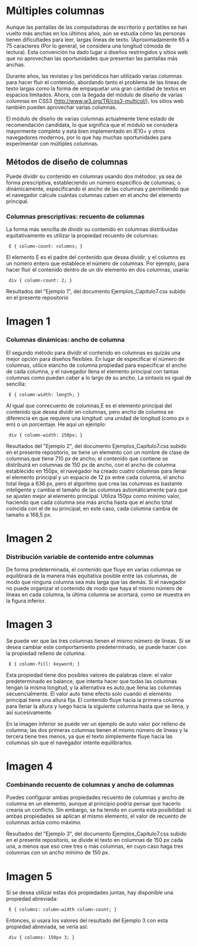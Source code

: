 # Múltiples columnas 

Aunque las pantallas de las computadoras de escritorio y portátiles se han vuelto más anchas en los últimos años, aún se estudia cómo las personas 
tienen dificultades para leer, largas líneas de texto. (Aproximadamente 65 a 75 caracteres (Por lo general, se considera una longitud cómoda de
lectura). Esta convención ha dado lugar a diseños restringidos y sitios web que no aprovechan las oportunidades que presentan las pantallas más anchas.

Durante años, las revistas y los periódicos han utilizado varias columnas para hacer fluir el contenido, abordando tanto el problema de las líneas de
texto largas como la forma de empaquetar una gran cantidad de textos en espacios limitados. Ahora, con la llegada del módulo de diseño de varias 
columnas en CSS3 (http://www.w3.org/TR/css3-multicol/), los sitios web también pueden aprovechar varias columnas.

El módulo de diseño de varias columnas actualmente tiene estado de recomendación candidata, lo que significa que el módulo se considera mayormente 
completo y está bien implementado en IE10+ y otros navegadores modernos, por lo que hay muchas oportunidades para experimentar con múltiples columnas.

## Métodos de diseño de columnas
Puede dividir su contenido en columnas usando dos métodos: ya sea de forma prescriptiva, estableciendo un número específico de columnas, 
o dinámicamente, especificando el ancho de las columnas y permitiendo que el navegador calcule cuántas columnas caben en el ancho del elemento 
principal.

### Columnas prescriptivas: recuento de columnas

La forma más sencilla de dividir su contenido en columnas distribuidas equitativamente es utilizar la propiedad recuento de columnas:

     E { column-count: columns; }
       
El elemento E es el padre del contenido que desea dividir, y el columns es un número entero que establece el número de columnas. Por ejemplo, para 
hacer fluir el contenido dentro de un div elemento en dos columnas, usaría:

     div { column-count: 2; }
       
Resultados del "Ejemplo 1", del documento Ejemplos_Capitulo7.css subido en el presente repositorio

# Imagen 1

### Columnas dinámicas: ancho de columna

El segundo método para dividir el contenido en columnas es quizás una mejor opción para diseños flexibles. En lugar de especificar el número de
columnas, utilice elancho de columna propiedad para especificar el ancho de cada columna, y el navegador llena el elemento principal con tantas 
columnas como puedan caber a lo largo de su ancho. La sintaxis es igual de sencilla:

     E { column-width: length; }

Al igual que conrecuento de columnas,E es el elemento principal del contenido que desea dividir en columnas, pero ancho de columna se diferencia en
que requiere una longitud: una unidad de longitud (como px o em) o un porcentaje. He aquí un ejemplo:

     div { column-width: 150px; }

Resultados del "Ejemplo 2", del documento Ejemplos_Capitulo7.css subido en el presente repositorio, se tiene un elemento con un nombre de clase
de columnas,que tiene 710 px de ancho; el contenido que contiene se distribuirá en columnas de 150 px de ancho, con el ancho de columna establecido 
en 150px, el navegador ha creado cuatro columnas para llenar el elemento principal y un espacio de 12 px entre cada columna, el ancho total llega a 
636 px, pero el algoritmo que crea las columnas es bastante inteligente y cambia el tamaño de las columnas automáticamente para que se ajusten mejor
al elemento principal. 
Utiliza 150px como mínimo valor, haciendo que cada columna sea más ancha hasta que el ancho total coincida con el de su principal; en este 
caso, cada columna cambia de tamaño a 168,5 px.

# Imagen 2

### Distribución variable de contenido entre columnas

De forma predeterminada, el contenido que fluye en varias columnas se equilibrará de la manera más equitativa posible entre las columnas, de modo que
ninguna columna sea más larga que las demás. Si el navegador no puede organizar el contenido de modo que haya el mismo número de líneas en cada 
columna, la última columna se acortará, como se muestra en la figura inferior.

# Imagen 3

Se puede ver que las tres columnas tienen el mismo número de líneas. Si se desea cambiar este comportamiento predeterminado, se puede hacer con la 
propiedad relleno de columna:

     E { column-fill: keyword; }

Esta propiedad tiene dos posibles valores de palabras clave: el valor predeterminado es balance, que intenta hacer que todas las columnas tengan la 
misma longitud, y la alternativa es auto,que llena las columnas secuencialmente.
El valor auto tiene efecto solo cuando el elemento principal tiene una altura fija. El contenido fluye hacia la primera columna para llenar la altura
y luego hacia la siguiente columna hasta que se llena, y así sucesivamente.

En la imagen inferior se puede ver un ejemplo de auto valor por relleno de columna; las dos primeras columnas tienen el mismo número de líneas y la
tercera tiene tres menos, ya que el texto simplemente fluye hacia las columnas sin que el navegador intente equilibrarlos.

# Imagen 4

### Combinando recuento de columnas y ancho de columnas

Puedes configurar ambas propiedades recuento de columnas y ancho de columna en un elemento, aunque al principio podría pensar que hacerlo crearía 
un conflicto. Sin embargo, se ha tenido en cuenta esta posibilidad: si ambas propiedades se aplican al mismo elemento, el valor de recuento de 
columnas actúa como máximo. 

Resultados del "Ejemplo 3", del documento Ejemplos_Capitulo7.css subido en el presente repositorio, se divide el texto en columnas de 150 px cada una,
a menos que eso cree tres o más columnas, en cuyo caso haga tres columnas con un ancho mínimo de 150 px.

# Imagen 5

Si se desea utilizar estas dos propiedades juntas, hay disponible una propiedad abreviada:

     E { columns: column-width column-count; }

Entonces, si usara los valores del resultado del Ejemplo 3 con esta propiedad abreviada, se vería así:

     div { columns: 150px 3; }
 
